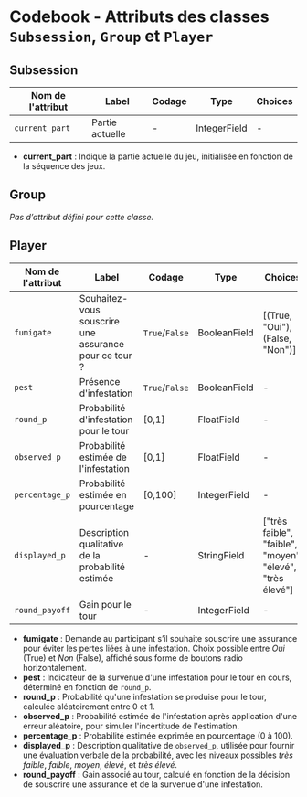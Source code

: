 # Codebook - Attributs des classes `Subsession`, `Group` et `Player`

## Subsession

| Nom de l'attribut | Label          | Codage | Type      | Choices |
|-------------------|----------------|--------|-----------|---------|
| `current_part`    | Partie actuelle | -      | IntegerField | -       |

- **current_part** : Indique la partie actuelle du jeu, initialisée en fonction de la séquence des jeux.

## Group

*Pas d’attribut défini pour cette classe.*

## Player

| Nom de l'attribut | Label                                                                                   | Codage         | Type         | Choices                 |
|-------------------|-----------------------------------------------------------------------------------------|----------------|--------------|--------------------------|
| `fumigate`        | Souhaitez-vous souscrire une assurance pour ce tour ?                                   | `True`/`False` | BooleanField | [(True, "Oui"), (False, "Non")] |
| `pest`            | Présence d'infestation                                                                  | `True`/`False` | BooleanField | -                        |
| `round_p`         | Probabilité d'infestation pour le tour                                                  | [0,1]          | FloatField   | -                        |
| `observed_p`      | Probabilité estimée de l'infestation                                                    | [0,1]          | FloatField   | -                        |
| `percentage_p`    | Probabilité estimée en pourcentage                                                      | [0,100]        | IntegerField | -                        |
| `displayed_p`     | Description qualitative de la probabilité estimée                                       | -              | StringField  | ["très faible", "faible", "moyen", "élevé", "très élevé"] |
| `round_payoff`    | Gain pour le tour                                                                       | -              | IntegerField | -                        |

- **fumigate** : Demande au participant s’il souhaite souscrire une assurance pour éviter les pertes liées à une infestation. Choix possible entre *Oui* (True) et *Non* (False), affiché sous forme de boutons radio horizontalement.
- **pest** : Indicateur de la survenue d'une infestation pour le tour en cours, déterminé en fonction de `round_p`.
- **round_p** : Probabilité qu'une infestation se produise pour le tour, calculée aléatoirement entre 0 et 1.
- **observed_p** : Probabilité estimée de l'infestation après application d'une erreur aléatoire, pour simuler l'incertitude de l'estimation.
- **percentage_p** : Probabilité estimée exprimée en pourcentage (0 à 100).
- **displayed_p** : Description qualitative de `observed_p`, utilisée pour fournir une évaluation verbale de la probabilité, avec les niveaux possibles *très faible*, *faible*, *moyen*, *élevé*, et *très élevé*.
- **round_payoff** : Gain associé au tour, calculé en fonction de la décision de souscrire une assurance et de la survenue d'une infestation.

